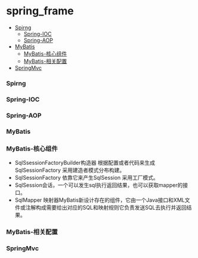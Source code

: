 # spring_frame
- [Spirng](#Spirng)
    - [Spring-IOC](#Spring-IOC)
    - [Spring-AOP](#Spring-AOP)
- [MyBatis](#MyBatis)
    - [MyBatis-核心组件](#MyBatis-核心组件)
    - [MyBatis-相关配置](#MyBatis-相关配置)
- [SpringMvc](#SpringMvc)









### Spirng
### Spring-IOC
### Spring-AOP















### MyBatis
### MyBatis-核心组件
* SqlSsessionFactoryBuilder构造器 根据配置或者代码来生成SqlSessionFactory 采用建造者模式分布构建。
* SqlSessionFactory 依靠它来产生SqlSession 采用工厂模式。
* SqlSession会话，一个可以发生sql执行返回结果，也可以获取mapper的接口。
* SqlMapper 映射器MyBatis新设计存在的组件，它由一个Java接口和XML文件或注解构成需要给出对应的SQL和映射规则它负责发送SQL去执行并返回结果。


### MyBatis-相关配置











### SpringMvc

